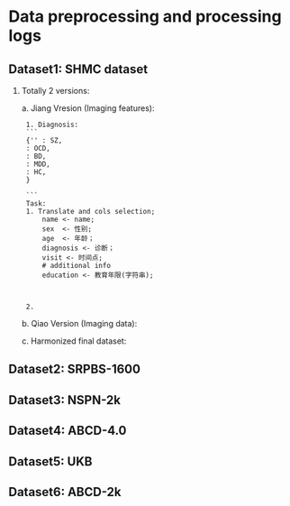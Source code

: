 # Data preprocessing and processing logs

## Dataset1: SHMC dataset

1. Totally 2 versions:

    a. Jiang Vresion (Imaging features):

        1. Diagnosis:
        ```
        {'' : SZ,
        : OCD,
        : BD,
        : MDD,
        : HC,
        }

        ```
        Task:
        1. Translate and cols selection;
            name <- name;
            sex  <- 性别;
            age  <- 年龄；
            diagnosis <- 诊断；
            visit <- 时间点;
            # additional info
            education <- 教育年限(字符串);
            
       

        2. 

       

    b. Qiao Version (Imaging data):

    c. Harmonized final dataset: 

## Dataset2: SRPBS-1600

## Dataset3: NSPN-2k

## Dataset4: ABCD-4.0

## Dataset5: UKB

## Dataset6: ABCD-2k
